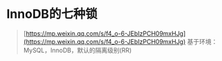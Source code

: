 # InnoDB的七种锁

> [https://mp.weixin.qq.com/s/f4_o-6-JEbIzPCH09mxHJg](https://mp.weixin.qq.com/s/f4_o-6-JEbIzPCH09mxHJg)
> 基于环境： MySQL，InnoDB，默认的隔离级别(RR)

